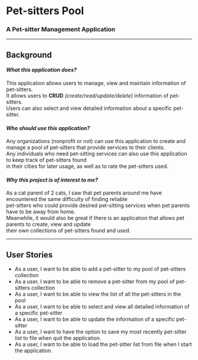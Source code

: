 # Pet-sitters Pool
### A Pet-sitter Management Application
***
## Background
#### *What this application does?*
This application allows users to manage, view and maintain information of pet-sitters.  
It allows users to **CRUD** *(create/read/update/delete)* information of pet-sitters.  
Users can also select and view detailed information about a specific pet-sitter.
#### *Who should use this application?*
Any organizations (nonprofit or not) can use this application to create and manage a pool of pet-sitters that provide 
services to their clients.  
Any individuals who need pet-sitting services can also use this application to keep track of pet-sitters found   
in their cities for later usage, as well as to rate the pet-sitters used.

#### *Why this project is of interest to me?*
As a cat parent of 2 cats, I saw that pet parents around me have encountered the same difficulty of finding reliable  
pet-sitters who could provide desired pet-sitting services when pet parents have to be away from home.   
Meanwhile, it would also be great if there is an application that allows pet parents to create, view and update   
their own collections of pet-sitters found and used.
***
## User Stories
- As a user, I want to be able to add a pet-sitter to my pool of pet-sitters collection
- As a user, I want to be able to remove a pet-sitter from my pool of pet-sitters collection
- As a user, I want to be able to view the list of all the pet-sitters in the pool
- As a user, I want to be able to select and view all detailed information of a specific pet-sitter
- As a user, I want to be able to update the information of a specific pet-sitter
- As a user, I want to have the option to save my most recently pet-sitter list to file when quit the application.
- As a user, I want to be able to load the pet-sitter list from file when I start the application.



